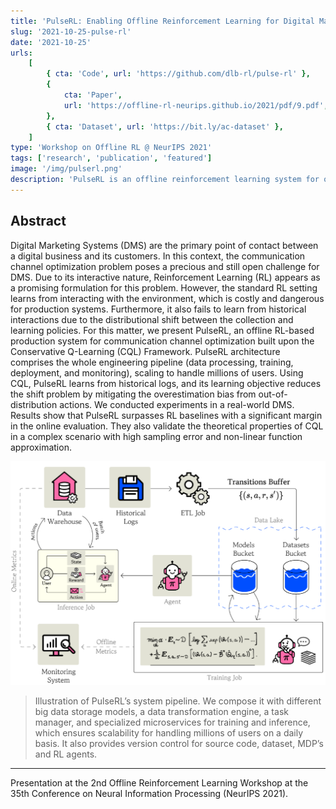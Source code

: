 ```yaml
---
title: 'PulseRL: Enabling Offline Reinforcement Learning for Digital Marketing Systems via Conservative Q-Learning'
slug: '2021-10-25-pulse-rl'
date: '2021-10-25'
urls:
    [
        { cta: 'Code', url: 'https://github.com/dlb-rl/pulse-rl' },
        {
            cta: 'Paper',
            url: 'https://offline-rl-neurips.github.io/2021/pdf/9.pdf',
        },
        { cta: 'Dataset', url: 'https://bit.ly/ac-dataset' },
    ]
type: 'Workshop on Offline RL @ NeurIPS 2021'
tags: ['research', 'publication', 'featured']
image: '/img/pulserl.png'
description: 'PulseRL is an offline reinforcement learning system for optimizing communication channels in Digital Marketing Systems (DMS) using Conservative Q-Learning (CQL). It learns from historical data, avoiding costly interactions, and reduces bias from out-of-distribution actions. PulseRL outperformed RL baselines in real-world DMS experiments, proving its effectiveness at scale.'
---
```


## Abstract

Digital Marketing Systems (DMS) are the primary point of contact between a digital business and its customers. In this context, the communication channel optimization problem poses a precious and still open challenge for DMS. Due to its interactive nature, Reinforcement Learning (RL) appears as a promising formulation for this problem. However, the standard RL setting learns from interacting with the environment, which is costly and dangerous for production systems. Furthermore, it also fails to learn from historical interactions due to the distributional shift between the collection and learning policies. For this matter, we present PulseRL, an offline RL-based production system for communication channel optimization built upon the Conservative Q-Learning (CQL) Framework. PulseRL architecture comprises the whole engineering pipeline (data processing, training, deployment, and monitoring), scaling to handle millions of users. Using CQL, PulseRL learns from historical logs, and its learning objective reduces the shift problem by mitigating the overestimation bias from out-of-distribution actions. We conducted experiments in a real-world DMS. Results show that PulseRL surpasses RL baselines with a significant margin in the online evaluation. They also validate the theoretical properties of CQL in a complex scenario with high sampling error and non-linear function approximation.

<div align="center">
    <img class="text-img mw-100" src="/img/pulserl_architecture.png">
</div>

> Illustration of PulseRL’s system pipeline. We compose it with different big data storage models, a data transformation engine, a task manager, and specialized microservices for training and inference, which ensures scalability for handling millions of users on a daily basis. It also provides version control for source code, dataset, MDP’s and RL agents.

---
Presentation at the 2nd Offline Reinforcement Learning Workshop at the 35th Conference on Neural Information Processing (NeurIPS 2021).